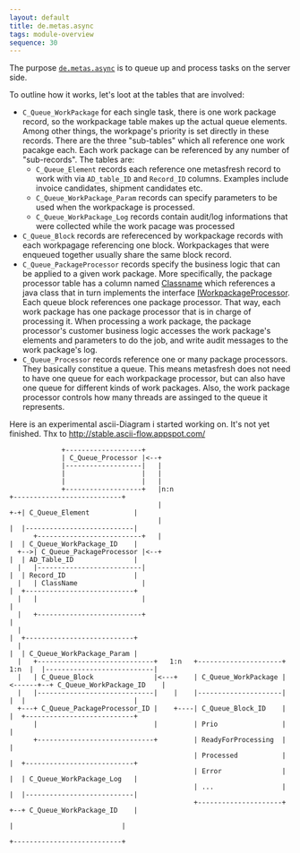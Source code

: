 ```yaml
---
layout: default
title: de.metas.async
tags: module-overview
sequence: 30
---
```


The purpose [`de.metas.async`](https://github.com/metasfresh/metasfresh/tree/master/de.metas.async) is to queue up and process tasks on the server side.

To outline how it works, let's loot at the tables that are involved:

* `C_Queue_WorkPackage` for each single task, there is one work package record, so the workpackage table makes up the actual queue elements. Among other things, the workpage's priority is set directly in these records.
There are the three "sub-tables" which all reference one work pacakge each. Each work package can be referenced by any number of "sub-records". The tables are:
  - `C_Queue_Element` records each reference one metasfresh record to work with via `AD_table_ID` and `Record_ID` columns. Examples include invoice candidates, shipment candidates etc.
  - `C_Queue_WorkPackage_Param` records can specify parameters to be used when the workpackage is processed.
  - `C_Queue_WorkPackage_Log` records contain audit/log informations that were collected while the work pacage was processed
* `C_Queue_Block` records are referecenced by workpackage records with each workpagage referencing one block. Workpackages that were enqueued together usually share the same block record.
* `C_Queue_PackageProcessor` records specify the business logic that can be applied to a given work package. More specifically, the package processor table has a column named [Classname](http://metasfresh.com/javadoc/metasfresh-master/de/metas/async/model/I_C_Queue_PackageProcessor.html#COLUMN_Classname)
which references a java class that in turn implements the interface [IWorkpackageProcessor](http://metasfresh.com/javadoc/metasfresh-master/de/metas/async/spi/IWorkpackageProcessor.html).
Each queue block references one package processor. That way, each work package has one package processor that is in charge of processing it. 
When processing a work package, the package processor's customer business logic accesses the work package's elements and parameters to do the job, and write audit messages to the work package's log.
* `C_Queue_Processor` records reference one or many package processors. They basically constitue a queue. 
This means metasfresh does not need to have one queue for each workpackage processor, but can also have one queue for different kinds of work packages.
Also, the work package processor controls how many threads are assinged to the queue it represents.

Here is an experimental ascii-Diagram i started working on.
It's not yet finished. Thx to http://stable.ascii-flow.appspot.com/

                 +-------------------+
                 | C_Queue_Processor |<--+
                 |-------------------|   |
                 |                   |   |
                 |                   |   |
                 +-------------------+   |n:n                                      +---------------------------+
                                         |                                      +-+| C_Queue_Element           |
                                         |                                      |  |---------------------------|
          +--------------------------+   |                                      |  | C_Queue_WorkPackage_ID    |
      +-->| C_Queue_PackageProcessor |<--+                                      |  | AD_Table_ID               |
      |   |--------------------------|                                          |  | Record_ID                 |
      |   | ClassName                |                                          |  +---------------------------+
      |   |                          |                                          |
      |   +--------------------------+                                          |
      |                                                                         |  +---------------------------+
      |                                                                         |  | C_Queue_WorkPackage_Param |
      |   +-----------------------------+   1:n   +---------------------+  1:n  |  |---------------------------|
      |   | C_Queue_Block               |<---+    | C_Queue_WorkPackage |<------+--+ C_Queue_WorkPackage_ID    |
      |   |-----------------------------|    |    |---------------------|       |  |                           |
      +---+ C_Queue_PackageProcessor_ID |    +----| C_Queue_Block_ID    |       |  +---------------------------+
          |                             |         | Prio                |       |
          +-----------------------------+         | ReadyForProcessing  |       |
                                                  | Processed           |       |  +---------------------------+
                                                  | Error               |       |  | C_Queue_WorkPackage_Log   |
                                                  | ...                 |       |  |---------------------------|
                                                  +---------------------+       +--+ C_Queue_WorkPackage_ID    |
                                                                                   |                           |
                                                                                   +---------------------------+


